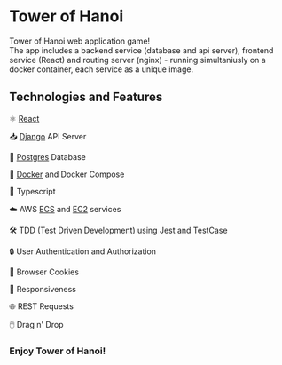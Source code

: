 # Tower of Hanoi
Tower of Hanoi web application game!\
The app includes a backend service (database and api server), frontend service (React) and routing server (nginx) - running simultaniusly on a docker container, each service as a unique image.

## Technologies and Features

⚛️ [React](https://reactjs.org/)

📥 [Django](https://www.djangoproject.com/) API Server

🔎 [Postgres](https://www.postgresql.org/) Database

🐳 [Docker](https://www.docker.com/) and Docker Compose

📝 Typescript

☁️ AWS [ECS](https://aws.amazon.com/ecs/) and [EC2](https://aws.amazon.com/ec2/) services

🛠 TDD (Test Driven Development) using Jest and TestCase

🔒 User Authentication and Authorization

🍪 Browser Cookies

📱 Responsiveness

🌐 REST Requests

🖱️ Drag n' Drop



### Enjoy Tower of Hanoi!
